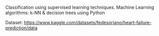 Classification using supervised learning techniques. Machine Learning algorithms: k-NN & decision trees using Python

Dataset: https://www.kaggle.com/datasets/fedesoriano/heart-failure-prediction/data
